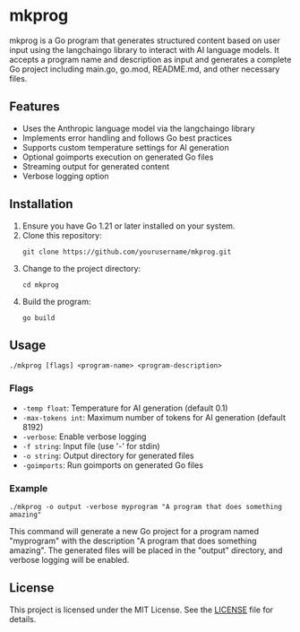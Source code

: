 # mkprog

mkprog is a Go program that generates structured content based on user input using the langchaingo library to interact with AI language models. It accepts a program name and description as input and generates a complete Go project including main.go, go.mod, README.md, and other necessary files.

## Features

- Uses the Anthropic language model via the langchaingo library
- Implements error handling and follows Go best practices
- Supports custom temperature settings for AI generation
- Optional goimports execution on generated Go files
- Streaming output for generated content
- Verbose logging option

## Installation

1. Ensure you have Go 1.21 or later installed on your system.
2. Clone this repository:
   ```
   git clone https://github.com/yourusername/mkprog.git
   ```
3. Change to the project directory:
   ```
   cd mkprog
   ```
4. Build the program:
   ```
   go build
   ```

## Usage

```
./mkprog [flags] <program-name> <program-description>
```

### Flags

- `-temp float`: Temperature for AI generation (default 0.1)
- `-max-tokens int`: Maximum number of tokens for AI generation (default 8192)
- `-verbose`: Enable verbose logging
- `-f string`: Input file (use '-' for stdin)
- `-o string`: Output directory for generated files
- `-goimports`: Run goimports on generated Go files

### Example

```
./mkprog -o output -verbose myprogram "A program that does something amazing"
```

This command will generate a new Go project for a program named "myprogram" with the description "A program that does something amazing". The generated files will be placed in the "output" directory, and verbose logging will be enabled.

## License

This project is licensed under the MIT License. See the [LICENSE](LICENSE) file for details.

